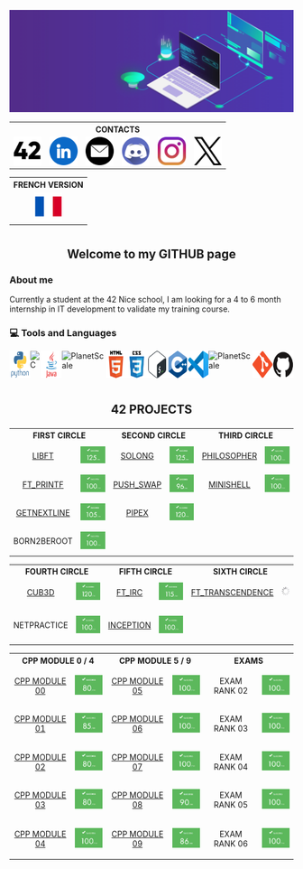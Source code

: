 ![banner](../img/banner.gif)

<ber />

<div align="center">
	<table>
		<tr><th colspan="6" align="center">CONTACTS</th></tr>
		<tr>
		  <td><a href="https://profile.intra.42.fr/users/mgayout" target="_blank"><img src="../img/socialm/42.png" height="50"></a></td>
		  <td><a href="https://www.linkedin.com/in/maxime-gayout-169b581b7/" target="_blank"><img src="../img/socialm/linkedin.png" height="50"></a></td>
		  <td><a href="mailto:maxime.gayout@free.fr" target="_blank"><img src="../img/socialm/mail.png" height="50"></a></td>
		  <td><a href="https://discord.com/users/maximegayout" target="_blank"><img src="../img/socialm/discord.png" height="50"></a></td>
		  <td><a href="https://www.instagram.com/maxime.gayout/" target="_blank"><img src="../img/socialm/insta.png" height="50"></a></td>
		  <td><a href="https://x.com/MaximeGayout" target="_blank"><img src="../img/socialm/X.png" height="50"></a></td>
		</tr>
	</table>
	<table>
		<tr><th align="center">FRENCH VERSION</th></tr>
		<tr><td align="center"><a href="https://github.com/mgayout/mgayout"><img src="../img/french.png" height="50"></a></td></tr>
	</table>
</div>

# <p> </p>

## <p align="center">Welcome to my GITHUB page</p>

### <p>About me</p>

<p>Currently a student at the 42 Nice school, I am looking for a 4 to 6 month internship in IT development to validate my training course.</p>

<ber />

### 💻 Tools and Languages

<ber />

<div style="display: flex;gap:'10px'" align="left">
<a><img src="https://github.com/devicons/devicon/blob/v2.15.1/icons/python/python-original-wordmark.svg" width="48" height="48" alt="PYTHON" /></a>
<a><img src="https://cdn.jsdelivr.net/gh/devicons/devicon/icons/c/c-original.svg" width="48" height="48" alt="C" /></a> 
<a><img src="https://github.com/devicons/devicon/blob/v2.15.1/icons/java/java-original-wordmark.svg" width="48" height="48" alt="Java" /></a>
<a><img src="https://cdn.jsdelivr.net/gh/devicons/devicon/icons/javascript/javascript-original.svg" width="48" height="48" alt="PlanetScale" /></a>
<a><img src="https://raw.githubusercontent.com/github/explore/80688e429a7d4ef2fca1e82350fe8e3517d3494d/topics/html/html.png" width="48" height="48" alt="HTML5" /></a>
<a><img src="https://raw.githubusercontent.com/github/explore/80688e429a7d4ef2fca1e82350fe8e3517d3494d/topics/css/css.png" width="48" height="48" alt="CSS3" /></a>
<a><img src= "https://github.com/devicons/devicon/blob/v2.15.1/icons/bash/bash-original.svg" width="48" height="48" alt="BASH" /></a>
<a><img src="https://github.com/devicons/devicon/blob/v2.15.1/icons/cplusplus/cplusplus-original.svg" width="48" height="48" alt="CPP" /></a>
<a><img src="https://raw.githubusercontent.com/github/explore/80688e429a7d4ef2fca1e82350fe8e3517d3494d/topics/visual-studio-code/visual-studio-code.png" width="48" height="48" alt="Visual Studio Code" /></a>
<a><img src="https://cdn.jsdelivr.net/gh/devicons/devicon/icons/docker/docker-original.svg" width="48" height="48" alt="PlanetScale" /></a>
<a><img src="https://github.com/devicons/devicon/blob/v2.15.1/icons/git/git-original.svg" width="48" height="48" alt="GIT"></a>
<a><img src="https://github.com/devicons/devicon/blob/v2.15.1/icons/github/github-original.svg" width="48" height="48" alt="GITHUB"></a>
</div>

# <p> </p>

## <p align="center">42 PROJECTS</p>

<div align="center">
  <table>
	<tr>
	  <th colspan="2" align="center">FIRST CIRCLE</th>
	  <th colspan="2" align="center">SECOND CIRCLE</th>
	  <th colspan="2" align="center">THIRD CIRCLE</th>
	</tr>
	<tr>
	  <td><p align="center"><a href="https://github.com/mgayout/libft">LIBFT</a></p></td>
	  <td><img src="../img/note/125.png" style="width:75px;"></td>
	  <td><p align="center"><a href="https://github.com/mgayout/so_long">SOLONG</a></p></td>
	  <td><img src="../img/note/125.png" style="width:75px;"></td>
	  <td><p align="center"><a href="https://github.com/mgayout/philosopher">PHILOSOPHER</a></p></td>
	  <td><img src="../img/note/100.png" style="width:75px;"></td>
	</tr>
	<tr>
	  <td><p align="center"><a href="https://github.com/mgayout/ft_printf">FT_PRINTF</a></p></td>
	  <td><img src="../img/note/100.png" style="width:75px;"></td>
	  <td><p align="center"><a href="https://github.com/mgayout/push_swap">PUSH_SWAP</a></p></td>
	  <td><img src="../img/note/96.png" style="width:75px;"></td>
	  <td><p align="center"><a href="https://github.com/mgayout/minishell">MINISHELL</a></p></td>
	  <td><img src="../img/note/100.png" style="width:75px;"></td>
	</tr>
	<tr>
		<td><p align="center"><a href="https://github.com/mgayout/get_next_line">GETNEXTLINE</a></p></td>
		<td><img src="../img/note/105.png" style="width:75px;"></td>
		<td><p align="center"><a href="https://github.com/mgayout/pipex">PIPEX</a></p></td>
		<td><img src="../img/note/120.png" style="width:75px;"></td>
		<td></td>
		<td></td>
	</tr>
	<tr>
		<td><p align="center">BORN2BEROOT</p></td>
		<td><img src="../img/note/100.png" style="width:75px;"></td>
		<td></td>
		<td></td>
		<td></td>
		<td></td>
	</tr>
  </table>
</div>

<div align="center">
  <table>
	<tr>
	  <th colspan="2" align="center">FOURTH CIRCLE</th>
	  <th colspan="2" align="center">FIFTH CIRCLE</th>
	  <th colspan="2" align="center">SIXTH CIRCLE</th>
	</tr>
	<tr>
	  <td><p align="center"><a href="https://github.com/mgayout/cub3D">CUB3D</a></p></td>
	  <td><img src="../img/note/120.png" style="width:75px;"></td>
	  <td><p align="center"><a href="https://github.com/mgayout/ft_irc">FT_IRC</a></p></td>
	  <td><img src="../img/note/115.png" style="width:75px;"></td>
	  <td><p align="center"><a href="https://github.com/mgayout/ft_transcendence">FT_TRANSCENDENCE</a></p></td>
	  <td><p align="center"><img src="../img/loading.gif" style="width:25px;"></p></td>
	</tr>
	<tr>
		<td><p align="center">NETPRACTICE</p></td>
		<td><img src="../img/note/100.png" style="width:75px;"></td>
		<td><p align="center"><a href="https://github.com/mgayout/inception">INCEPTION</a></p></td>
		<td><p align="center"><img src="../img/note/100.png" style="width:75px;"></p></td>
		<td></td>
		<td></td>
	</tr>
  </table>
</div>

<div align="center">
  <table>
	<tr>
		<th colspan="2" align="center">CPP MODULE 0 / 4</th>
		<th colspan="2" align="center">CPP MODULE 5 / 9</th>
		<th colspan="2" align="center">EXAMS</th>
	</tr>
	<tr>
		<td><p align="center"><a href="https://github.com/mgayout/CPP00">CPP MODULE 00</a></p></td>
		<td><img src="../img/note/80.png" style="width:75px;"></td>
		<td><p align="center"><a href="https://github.com/mgayout/CPP05">CPP MODULE 05</a></p></td>
		<td><img src="../img/note/100.png" style="width:75px;"></td>
		<td><p align="center">EXAM RANK 02</p></td>
		<td><img src="../img/note/100.png" style="width:75px;"></td>
	</tr>
	<tr>
		<td><p align="center"><a href="https://github.com/mgayout/CPP01">CPP MODULE 01</a></p></td>
		<td><img src="../img/note/85.png" style="width:75px;"></td>
		<td><p align="center"><a href="https://github.com/mgayout/CPP06">CPP MODULE 06</a></p></td>
		<td><img src="../img/note/100.png" style="width:75px;"></td>
		<td><p align="center">EXAM RANK 03</p></td>
		<td><img src="../img/note/100.png" style="width:75px;"></td>
	</tr>
	<tr>
		<td><p align="center"><a href="https://github.com/mgayout/CPP02">CPP MODULE 02</a></p></td>
		<td><img src="../img/note/80.png" style="width:75px;"></td>
		<td><p align="center"><a href="https://github.com/mgayout/CPP07">CPP MODULE 07</a></p></td>
		<td><img src="../img/note/100.png" style="width:75px;"></td>
		<td><p align="center">EXAM RANK 04</p></td>
		<td><img src="../img/note/100.png" style="width:75px;"></td>
	</tr>
	<tr>
		<td><p align="center"><a href="https://github.com/mgayout/CPP03">CPP MODULE 03</a></p></td>
		<td><img src="../img/note/80.png" style="width:75px;"></td>
		<td><p align="center"><a href="https://github.com/mgayout/CPP08">CPP MODULE 08</a></p></td>
		<td><img src="../img/note/90.png" style="width:75px;"></td>
		<td><p align="center">EXAM RANK 05</p></td>
		<td><img src="../img/note/100.png" style="width:75px;"></td>
	</tr>
	<tr>
		<td><p align="center"><a href="https://github.com/mgayout/CPP04">CPP MODULE 04</a></p></td>
		<td><img src="../img/note/100.png" style="width:75px;"></td>
		<td><p align="center"><a href="https://github.com/mgayout/CPP09">CPP MODULE 09</a></p></td>
		<td><img src="../img/note/86.png" style="width:75px;"></td>
		<td><p align="center">EXAM RANK 06</p></td>
		<td><p align="center"><img src="../img/note/100.png" style="width:75px;"></p></td>
	</tr>
  </table>
</div>
